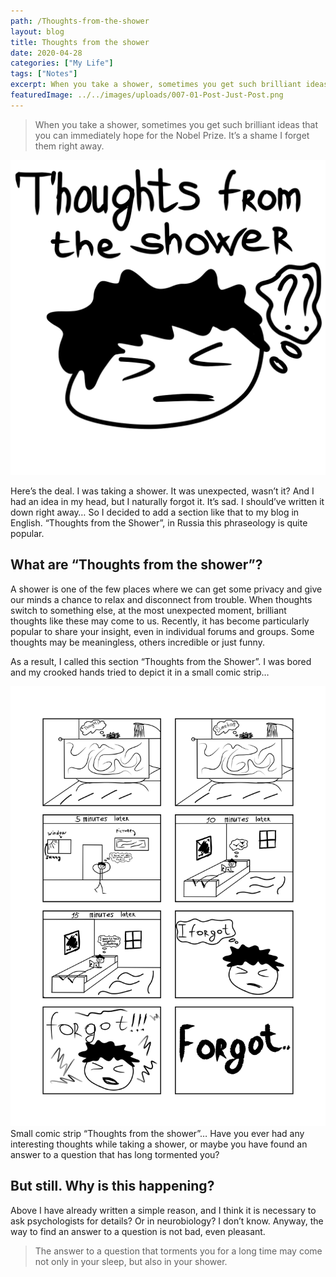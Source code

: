 ```yaml
---
path: /Thoughts-from-the-shower
layout: blog
title: Thoughts from the shower
date: 2020-04-28
categories: ["My Life"]
tags: ["Notes"]
excerpt: When you take a shower, sometimes you get such brilliant ideas that you can immediately hope for the Nobel Prize. It’s a shame I forget them right away.
featuredImage: ../../images/uploads/007-01-Post-Just-Post.png
---
```


> When you take a shower, sometimes you get such brilliant ideas that you can immediately hope for the Nobel Prize. It’s a shame I forget them right away.

![Thoughts from the shower 001](../../images/uploads/007-01-Post-Just-Post.png "Thoughts from the shower 001")

Here’s the deal. I was taking a shower. It was unexpected, wasn’t it? And I had an idea in my head, but I naturally forgot it. It’s sad. I should’ve written it down right away… So I decided to add a section like that to my blog in English. “Thoughts from the Shower”, in Russia this phraseology is quite popular.

## What are “Thoughts from the shower”?

A shower is one of the few places where we can get some privacy and give our minds a chance to relax and disconnect from trouble. When thoughts switch to something else, at the most unexpected moment, brilliant thoughts like these may come to us.
Recently, it has become particularly popular to share your insight, even in individual forums and groups. Some thoughts may be meaningless, others incredible or just funny.

As a result, I called this section “Thoughts from the Shower”.
I was bored and my crooked hands tried to depict it in a small сomic strip…

![Thoughts from the shower 002](../../images/uploads/007-02-Post-Just-Post.jpg "Thoughts from the shower 002")
Small comic strip “Thoughts from the shower”…
Have you ever had any interesting thoughts while taking a shower, or maybe you have found an answer to a question that has long tormented you?

## But still. Why is this happening?

Above I have already written a simple reason, and I think it is necessary to ask psychologists for details? Or in neurobiology? I don’t know. Anyway, the way to find an answer to a question is not bad, even pleasant.

> The answer to a question that torments you for a long time may come not only in your sleep, but also in your shower.
